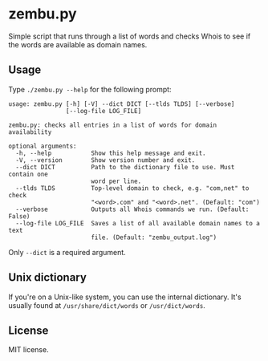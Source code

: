 zembu.py
========

Simple script that runs through a list of words and checks Whois to see if the
words are available as domain names.


Usage
-----

Type `./zembu.py --help` for the following prompt:

````
usage: zembu.py [-h] [-V] --dict DICT [--tlds TLDS] [--verbose]
                [--log-file LOG_FILE]

zembu.py: checks all entries in a list of words for domain availability

optional arguments:
  -h, --help           Show this help message and exit.
  -V, --version        Show version number and exit.
  --dict DICT          Path to the dictionary file to use. Must contain one
                       word per line.
  --tlds TLDS          Top-level domain to check, e.g. "com,net" to check
                       "<word>.com" and "<word>.net". (Default: "com")
  --verbose            Outputs all Whois commands we run. (Default: False)
  --log-file LOG_FILE  Saves a list of all available domain names to a text
                       file. (Default: "zembu_output.log")
````
Only `--dict` is a required argument.



Unix dictionary
---------------
If you're on a Unix-like system, you can use the internal dictionary. It's
usually found at `/usr/share/dict/words` or `/usr/dict/words`.


License
-------

MIT license.

